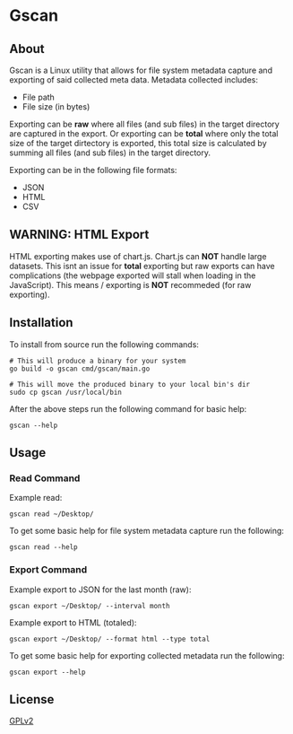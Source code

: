 
# Gscan

## About

Gscan is a Linux utility that allows for file system metadata capture and exporting of said collected meta data. Metadata collected includes:

- File path
- File size (in bytes)

Exporting can be <strong>raw</strong> where all files (and sub files) in the target directory are captured in the export. Or exporting can be <strong>total</strong> where only the total size of the target dirtectory is exported, this total size is calculated by summing all files (and sub files) in the target directory.

Exporting can be in the following file formats:

- JSON
- HTML
- CSV

## WARNING: HTML Export

HTML exporting makes use of chart.js. Chart.js can <strong>NOT</strong> handle large datasets. This isnt an issue for <strong>total</strong> exporting but raw exports can have complications (the webpage exported will stall when loading in the JavaScript). This means / exporting is <strong>NOT</strong> recommeded (for raw exporting).

## Installation

To install from source run the following commands:

```
# This will produce a binary for your system
go build -o gscan cmd/gscan/main.go

# This will move the produced binary to your local bin's dir
sudo cp gscan /usr/local/bin
```

After the above steps run the following command for basic help:
```
gscan --help
```

## Usage

### Read Command

Example read:
```
gscan read ~/Desktop/
```

To get some basic help for file system metadata capture run the following:
```
gscan read --help
```

### Export Command

Example export to JSON for the last month (raw):
```
gscan export ~/Desktop/ --interval month
```

Example export to HTML (totaled):
```
gscan export ~/Desktop/ --format html --type total
```

To get some basic help for exporting collected metadata run the following:
```
gscan export --help
```

## License

[GPLv2](https://www.gnu.org/licenses/old-licenses/gpl-2.0.html)

